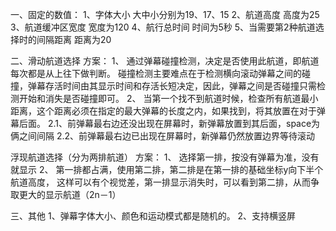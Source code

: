 

一、固定的数值：
1、字体大小                     大中小分别为19、17、15
2、航道高度                     高度为25
3、航道缓冲区宽度                宽度为120
4、航行总时间                   时间为5秒
5、当需要第2种航道选择时的间隔距离  距离为20


二、滑动航道选择
方案：
1、
通过弹幕碰撞检测，决定是否使用此航道，即航道每次都是从上往下做判断。
碰撞检测主要难点在于检测横向滚动弹幕之间的碰撞，弹幕存活时间由其显示时间和存活长短决定，因此，弹幕之间是否碰撞只需检测开始和消失是否碰撞即可。
2、
当第一个找不到航道时候，检查所有航道最小距离，这个距离必须在指定的最大弹幕的长度之内，如果找到，将其放置在对于弹幕后面。
2.1、前弹幕最右边还没出现在屏幕时，新弹幕放置到其后面，space为俩之间间隔
2.2、前弹幕最右边已出现在屏幕时，新弹幕仍然放置边界等待滚动

浮现航道选择（分为两排航道）
方案：
1、
选择第一排，按没有弹幕为准，没有就显示
2、
第一排都占满，使用第二排，第二排是在第一排的基础坐标y向下半个航道高度，
这样可以有个视觉差，第一排显示消失时，可以看到第二排，从而争取更大的显示航道（2n－1）


三、其他
1、弹幕字体大小、颜色和运动模式都是随机的。
2、支持横竖屏